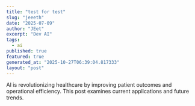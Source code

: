 ```yaml
---
title: "test for test"
slug: "jeeeth"
date: "2025-07-09"
author: "JEet"
excerpt: "Dev AI"
tags:
  - ai
published: true
featured: true
generated_at: "2025-10-27T06:39:04.817333"
layout: "post"
---
```


AI is revolutionizing healthcare by improving patient outcomes and operational efficiency. This post examines current applications and future trends.